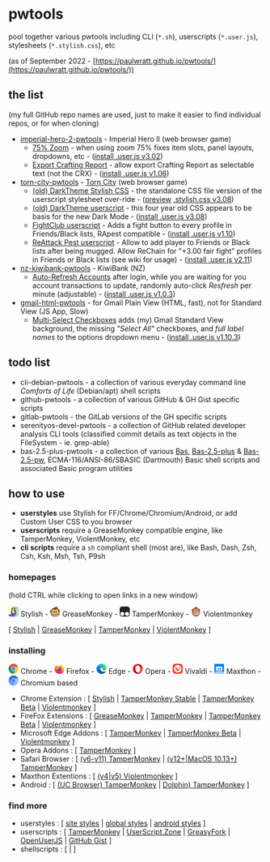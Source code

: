 # pwtools
 pool together various pwtools including CLI (`*.sh`), userscripts (`*.user.js`), stylesheets (`*.stylish.css`), etc

(as of September 2022 - [https://paulwratt.github.io/pwtools/](https://paulwratt.github.io/pwtools/))
  
## the list
(my full GitHub repo names are used, just to make it easier to find individual repos, or for when cloning)

 - [imperial-hero-2-pwtools](https://github.com/paulwratt/imperial-hero-2-pwtools) - Imperial Hero II (web browser game)
   - [75% Zoom](https://github.com/paulwratt/imperial-hero-2-pwtools/blob/master/zoom75.ih2.user.js) - when using zoom 75% fixes item slots, panel layouts, dropdowns, etc - ([install&nbsp;.user.js&nbsp;v3.02](https://github.com/paulwratt/imperial-hero-2-pwtools/raw/master/zoom75.ih2.user.js))
   - [Export Crafting Report](https://github.com/paulwratt/imperial-hero-2-pwtools/blob/master/export.ih2.user.js) - allow export Crafting Report as selectable text (not the CRX) - ([install&nbsp;.user.js&nbsp;v1.06](https://github.com/paulwratt/imperial-hero-2-pwtools/raw/master/export.ih2.user.js))
 - [torn-city-pwtools](https://github.com/paulwratt/torn-city-pwtools) - [Torn City](https://www.torn.com/) (web browser game)
   - [(old) DarkTheme Stylish CSS](https://github.com/paulwratt/torn-city-pwtools/blob/master/darktheme.torn.stylish.css) - the standalone CSS file version of the userscript stylesheet over-ride - ([preview](https://userstyles.org/styles/161398/darktheme-for-torn)&nbsp;[.stylish.css&nbsp;v3.08](https://github.com/paulwratt/torn-city-pwtools/raw/master/darktheme.torn.stylish.css))
   - [(old) DarkTheme userscript](https://github.com/paulwratt/torn-city-pwtools/blob/master/darktheme.torn.user.js) - this four year old CSS appears to be basis for the new Dark Mode - ([install&nbsp;.user.js&nbsp;v3.08](https://github.com/paulwratt/torn-city-pwtools/raw/master/darktheme.torn.user.js))
   - [FightClub userscript](https://github.com/paulwratt/torn-city-pwtools/blob/master/fightclub.torn.user.js) - Adds a fight button to every profile in Friends/Black lists, RApest compatible - ([install&nbsp;.user.js&nbsp;v1.10](https://github.com/paulwratt/torn-city-pwtools/raw/master/fightclub.torn.user.js))
   - [ReAttack Pest userscript](https://github.com/paulwratt/torn-city-pwtools/blob/master/rapest.torn.user.js) - Allow to add player to Friends or Black lists after being mugged. Allow ReChain for "+3.00 fair fight" profiles in Friends or Black lists (see wiki for usage) - ([install&nbsp;.user.js&nbsp;v2.11](https://github.com/paulwratt/torn-city-pwtools/raw/master/rapest.torn.user.js))
 - [nz-kiwibank-pwtools](https://github.com/paulwratt/nz-kiwibank-pwtools) - KiwiBank (NZ)
   - [Auto-Refresh Accounts](https://github.com/paulwratt/nz-kiwibank-pwtools/blob/main/kiwibank.user.js) after login, while you are waiting for you account transactions to update, randomly auto-click _Resfresh_ per minute (adjustable) - ([install&nbsp;.user.js&nbsp;v1.0.3](https://github.com/paulwratt/nz-kiwibank-pwtools/raw/main/kiwibank.user.js))
 - [gmail-html-pwtools](https://github.com/paulwratt/gmail-html-pwtools/blob/main/gmail-html.user.js) - for Gmail Plain View (HTML, fast), not for Standard View (JS App, Slow)
   - [Multi-Select Checkboxes](https://github.com/paulwratt/gmail-html-pwtools/blob/main/gmail-html.user.js) adds (my) Gmail Standard View background, the missing _"Select All"_ checkboxes, and _full label names_ to the options dropdown menu - ([install&nbsp;.user.js&nbsp;v1.10.3](https://github.com/paulwratt/gmail-html-pwtools/raw/main/gmail-html.user.js))

## todo list

 - cli-debian-pwtools - a collection of various everyday command line _Comforts of Life_ (Debian/apt) shell scripts
 - github-pwtools - a collection of various GitHub & GH Gist specific scripts
 - gitlab-pwtools - the GitLab versions of the GH specific scripts
 - serenityos-devel-pwtools - a collection of GitHub related developer analysis CLI tools (classified commit details as text objects in the FileSystem - ie. grep-able)
 - bas-2.5-plus-pwtools - a collection of various [Bas](http://moira.de/), [Bas-2.5-plus](https://github.com/paulwratt/bas-2.5-plus) & [Bas-2.5-pw](https://github.com/paulwratt/bas-2.5-pw), ECMA-116/ANSI-86/SBASIC (Dartmouth) Basic shell scripts and associated Basic program utilities

## how to use
 - **userstyles** use Stylish for FF/Chrome/Chromium/Android, or add Custom User CSS to you browser
 - **userscripts** require a GreaseMonkey compatible engine, like TamperMonkey, ViolentMonkey, etc
 - **cli scripts** require a `sh` compliant shell (most are), like Bash, Dash, Zsh, Csh, Ksh, Msh, Tsh, P9sh

### homepages
(hold CTRL while clicking to open links in a new window)

<img src="./docs/images/stylish.jpg" height=20> Stylish - 
<img src="./docs/images/greasemonkey.png" height=20> GreaseMonkey - 
<img src="./docs/images/tampermonkey.png" height=20> TamperMonkey - 
<img src="./docs/images/violentmonkey.png" height=20> Violentmonkey 

[ [Stylish](https://userstyles.org/) | [GreaseMonkey](https://addons.mozilla.org/en-US/firefox/addon/greasemonkey/) | [TamperMonkey](https://www.tampermonkey.net/) | [ViolentMonkey](https://violentmonkey.github.io/) ]

### installing

<img src="./docs/images/chrome.png" height=20> Chrome - 
<img src="./docs/images/firefox.png" height=20> Firefox - 
<img src="./docs/images/edge.png" height=20> Edge - 
<img src="./docs/images/opera.png" height=20> Opera - 
<img src="./docs/images/vivaldi.png" height=20> Vivaldi - 
<img src="./docs/images/maxthon.png" height=20> Maxthon - 
<img src="./docs/images/chromium.png" height=20> Chromium based

 - Chrome Extension : [ [Stylish](https://chrome.google.com/webstore/detail/stylish-custom-themes-for/fjnbnpbmkenffdnngjfgmeleoegfcffe) 
| [TamperMonkey Stable](https://chrome.google.com/webstore/detail/tampermonkey/dhdgffkkebhmkfjojejmpbldmpobfkfo) 
| [TamperMonkey Beta](https://chrome.google.com/webstore/detail/tampermonkey-beta/gcalenpjmijncebpfijmoaglllgpjagf) 
| [Violentmonkey](https://chrome.google.com/webstore/detail/violentmonkey/jinjaccalgkegednnccohejagnlnfdag) ]
 - FireFox Extensions : [ [GreaseMonkey](https://addons.mozilla.org/en-US/firefox/addon/greasemonkey/) | [TamperMonkey](https://addons.mozilla.org/en-US/firefox/addon/tampermonkey/) | [TamperMonkey Beta](https://www.tampermonkey.net/?browser=firefox) | [Violentmonkey](https://addons.mozilla.org/firefox/addon/violentmonkey/) ]
 - Microsoft Edge Addons : [ [TamperMonkey](https://microsoftedge.microsoft.com/addons/detail/iikmkjmpaadaobahmlepeloendndfphd) | [TamperMonkey Beta](https://microsoftedge.microsoft.com/addons/detail/fcmfnpggmnlmfebfghbfnillijihnkoh) | [Violentmonkey](https://microsoftedge.microsoft.com/addons/detail/eeagobfjdenkkddmbclomhiblgggliao) ]
 - Opera Addons : [ [TamperMonkey](https://addons.opera.com/en/extensions/details/tampermonkey-beta/) ]
 - Safari Browser : [ [(v6-v11) TamperMonkey](https://www.tampermonkey.net/?browser=safari) | [(v12+|MacOS 10.13+) TamperMonkey](https://apps.apple.com/app/apple-store/id1482490089?pt=117945903&ct=tm.net&mt=8) ]
 - Maxthon Extentions : [ [(v4|v5) Violentmonkey](http://extension.maxthon.com/detail/index.php?view_id=1680) ]
 - Android : [ [(UC Browser) TamperMonkey](https://play.google.com/store/apps/details?id=net.tampermonkey.uc) | [Dolphin) TamperMonkey](https://play.google.com/store/apps/details?id=net.tampermonkey.dolphin) ]

### find more
 - userstyles : [ [site styles](https://userstyles.org/categories/site) | [global styles](https://userstyles.org/categories/global) | [android styles](https://userstyles.org/categories/android) ]
 - userscripts : [ [TamperMonkey](https://www.tampermonkey.net/scripts.php) 
 | [UserScript.Zone](https://www.userscript.zone/) 
 | [GreasyFork](https://greasyfork.org/) 
 | [OpenUserJS](https://openuserjs.org/) 
 | [GitHub Gist](https://gist.github.com/search?l=JavaScript&o=desc&q=%22%3D%3DUserScript%3D%3D%22&s=updated) ]
 - shellscripts : [ []() | []() ]
